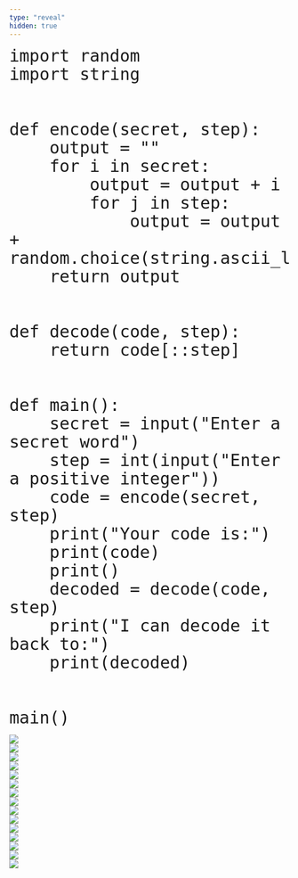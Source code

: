 ```yaml
---
type: "reveal"
hidden: true
---
```


<section>
    <pre><code style="font-size: 30px; line-height: 33px" class="language-python stretch">import random
import string
<br>
def encode(secret, step):
    output = ""
    for i in secret:
        output = output + i
        for j in step:
            output = output + random.choice(string.ascii_lowercase)
    return output
<br>
def decode(code, step):
    return code[::step]
<br>
def main():
    secret = input("Enter a secret word")
    step = int(input("Enter a positive integer"))
    code = encode(secret, step)
    print("Your code is:")
    print(code)
    print()
    decoded = decode(code, step)
    print("I can decode it back to:")
    print(decoded)
<br>
main()
</code></pre>
</section>

<section>
	<img class="stretch plain" src="/intro-python/images/07/tutor12_7.png">
</section>

<section>
	<img class="stretch plain" src="/intro-python/images/07/tutor12_8.png">
</section>

<section>
	<img class="stretch plain" src="/intro-python/images/07/tutor12_10.png">
</section>

<section>
	<img class="stretch plain" src="/intro-python/images/07/tutor12_12.png">
</section>

<section>
	<img class="stretch plain" src="/intro-python/images/07/tutor12_13.png">
</section>

<section>
	<img class="stretch plain" src="/intro-python/images/07/tutor12_14.png">
</section>

<section>
	<img class="stretch plain" src="/intro-python/images/07/tutor12_15.png">
</section>

<section>
	<img class="stretch plain" src="/intro-python/images/07/tutor12_16.png">
</section>

<section>
	<img class="stretch plain" src="/intro-python/images/07/tutor12_17.png">
</section>

<section>
	<img class="stretch plain" src="/intro-python/images/07/tutor12_24.png">
</section>

<section>
	<img class="stretch plain" src="/intro-python/images/07/tutor12_102.png">
</section>

<section>
	<img class="stretch plain" src="/intro-python/images/07/tutor12_104.png">
</section>

<section>
	<img class="stretch plain" src="/intro-python/images/07/tutor12_107.png">
</section>

<section>
	<img class="stretch plain" src="/intro-python/images/07/tutor12_109.png">
</section>

<section>
	<img class="stretch plain" src="/intro-python/images/07/tutor12_111.png">
</section>